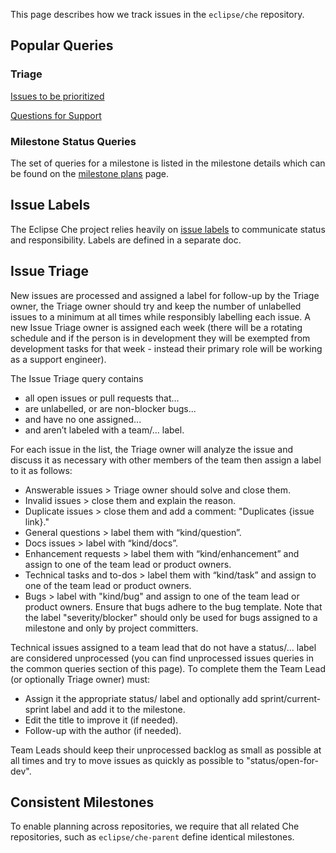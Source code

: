 This page describes how we track issues in the `eclipse/che` repository.

## Popular Queries
### Triage
[Issues to be prioritized](https://github.com/eclipse/che/labels/status%2Fneed-triage)

[Questions for Support](https://github.com/eclipse/che/labels/kind%2Fquestion)


### Milestone Status Queries
The set of queries for a milestone is listed in the milestone details which can be found on the [milestone plans](https://github.com/eclipse/che/wiki/Milestone-Plans) page.

## Issue Labels
The Eclipse Che project relies heavily on [issue labels](https://github.com/eclipse/che/wiki/Labels) to communicate status and responsibility. Labels are defined in a separate doc.

## Issue Triage
New issues are processed and assigned a label for follow-up by the Triage owner, the Triage owner should try and keep the number of unlabelled issues to a minimum at all times while responsibly labelling each issue. A new Issue Triage owner is assigned each week (there will be a rotating schedule and if the person is in development they will be exempted from development tasks for that week - instead their primary role will be working as a support engineer).

The Issue Triage query contains 
- all open issues or pull requests that...
- are unlabelled, or are non-blocker bugs...
- and have no one assigned...
- and aren’t labeled with a team/... label.

For each issue in the list, the Triage owner will analyze the issue and discuss it as necessary with other members of the team then assign a label to it as follows:
- Answerable issues > Triage owner should solve and close them.
- Invalid issues > close them and explain the reason.
- Duplicate issues > close them and add a comment: "Duplicates {issue link}."
- General questions > label them with “kind/question”.
- Docs issues > label with “kind/docs”.
- Enhancement requests > label them with “kind/enhancement” and assign to one of the team lead or product owners.
- Technical tasks and to-dos > label them with “kind/task” and assign to one of the team lead or product owners.
- Bugs > label with "kind/bug" and assign to one of the team lead or product owners. Ensure that bugs adhere to the bug template. Note that the label "severity/blocker" should only be used for bugs assigned to a milestone and only by project committers.

Technical issues assigned to a team lead that do not have a status/... label are considered unprocessed (you can find unprocessed issues queries in the common queries section of this page). To complete them the Team Lead (or optionally Triage owner) must:
- Assign it the appropriate status/ label and optionally add sprint/current-sprint label and add it to the milestone.
- Edit the title to improve it (if needed).
- Follow-up with the author (if needed). 

Team Leads should keep their unprocessed backlog as small as possible at all times and try to move issues as quickly as possible to "status/open-for-dev".

## Consistent Milestones
To enable planning across repositories, we require that all related Che repositories, such as `eclipse/che-parent` define identical milestones.


